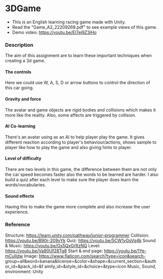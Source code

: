# 3DGame

- This is an English learning racing game made with Unity.
- Read the "Game_A2_22209269.pdf" to see example views of this game.
- Demo video: https://youtu.be/EI7ei9Z3iHo



### Description
The aim of this assignment are to learn these important techniques when creating a 3d game.

#### The controls
Here we could use W, A, S, D or arrow buttons to control the direction of this car going.

#### Gravity and force
The avatar and game objects are rigid bodies and collisions which makes it more like the reality. Also, some affects are triggered by collision.

#### AI Co-learning
There's an avatar using as an AI to help player play the game. It gives different reaction according to player's behaviour/actions, shows sample to player like how to play the game and also giving hints to player.

#### Level of difficulty
There are two levels in this game, the difference between them are not only the car speed becomes faster also the words to be learned are harder. I also build a quiz after each level to make sure the player does learn the words/vocabularies.

#### Sound effects
Having this to make the game more complete and also increase the user experience.





### Reference
Structure: https://learn.unity.com/pathway/junior-programmer
Collision: https://youtu.be/B90r-209vYk
Quiz: https://youtu.be/5CW1yGsVg4k
Sound & Music: https://youtu.be/Gs5QxGrRzNQ
Level: https://youtu.be/Va90Uf28Tg8
Start & end page: https://youtu.be/1Ye-mCuIIdw
Image: https://www.flaticon.com/search?type=icon&search- group=all&word=banana&license=&color=&shape=&current_section=&author_id=&pack_id=&f amily_id=&style_id=&choice=&type=icon
Music, Sound, environment: Unity
